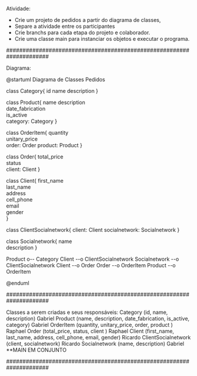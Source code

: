 Atividade:
- Crie um projeto de pedidos a partir do diagrama de classes, 
- Separe a atividade entre os participantes 
- Crie branchs para cada etapa do projeto e colaborador. 
- Crie uma classe main para instanciar os objetos e executar o programa.

#####################################################################

Diagrama:

@startuml Diagrama de Classes Pedidos

class Category{
    id
    name
    description
}

class Product{
    name
    description  
    date_fabrication  
    is_active  
    category: Category
}

class OrderItem{
    quantity  
    unitary_price  
    order: Order
    product: Product
}

class Order{
    total_price  
    status  
    client: Client
}

class Client{
    first_name  
    last_name  
    address  
    cell_phone  
    email  
    gender  
}

class ClientSocialnetwork{
    client: Client
    socialnetwork: Socialnetwork
}

class Socialnetwork{
    name  
    description
}

Product o-- Category
Client --o ClientSocialnetwork
Socialnetwork --o  ClientSocialnetwork
Client --o Order
Order --o OrderItem
Product --o OrderItem

@enduml

#####################################################################

Classes a serem criadas e seus responsáveis:
    Category (id, name, description) Gabriel
    Product (name, description, date_fabrication, is_active, category) Gabriel 
    OrderItem (quantity, unitary_price, order, product ) Raphael
    Order (total_price, status, client ) Raphael
    Client (first_name, last_name, address, cell_phone, email, gender) Ricardo
    ClientSocialnetwork (client, socialnetwork) Ricardo
    Socialnetwork (name, description) Gabriel
    **MAIN EM CONJUNTO

#####################################################################
